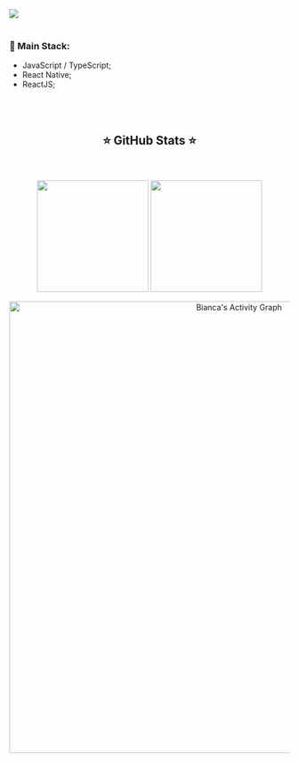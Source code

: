 <img src="https://i.imgur.com/8GFR8EO.png" />

<br/>
<br/>

### 🧶 Main Stack:

- JavaScript / TypeScript;
- React Native;
- ReactJS;

<br/>
<br/>

<h2 align="center"> ⭐ GitHub Stats  ⭐</h2>

<div align=center >

<br/>
<br/>

  <img  height="200em"  src="https://github-readme-stats.vercel.app/api?username=BiancaSCampos&count_private=true&show_icons=true&theme=dracula"/>
  <img height="200em" src="https://github-readme-stats.vercel.app/api/top-langs/?username=BiancaSCampos&show_icons=true&theme=dracula&hide=java"/>

  <br/>
  
  <a href="https://github.com/BiancaSCampos"><img width="810em" alt="Bianca's Activity Graph" src="https://activity-graph.herokuapp.com/graph?username=BiancaSCampos&custom_title=BiancaSCampos's%20Contribution%20Graph&theme=dracula" />

</div>
